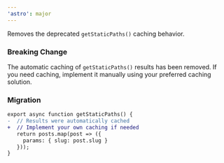 ```yaml
---
'astro': major
---
```


Removes the deprecated `getStaticPaths()` caching behavior.

### Breaking Change

The automatic caching of `getStaticPaths()` results has been removed. If you need caching, implement it manually using your preferred caching solution.

### Migration

```diff
export async function getStaticPaths() {
-  // Results were automatically cached
+  // Implement your own caching if needed
   return posts.map(post => ({
     params: { slug: post.slug }
   }));
}
```
